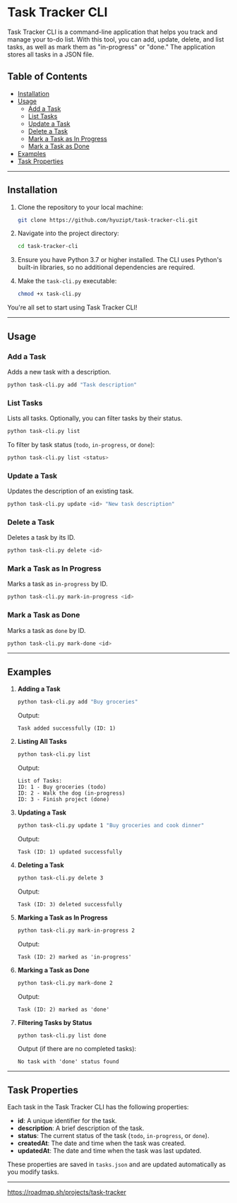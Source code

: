 # Task Tracker CLI

Task Tracker CLI is a command-line application that helps you track and manage your to-do list. With this tool, you can add, update, delete, and list tasks, as well as mark them as "in-progress" or "done." The application stores all tasks in a JSON file.

## Table of Contents
- [Installation](#installation)
- [Usage](#usage)
  - [Add a Task](#add-a-task)
  - [List Tasks](#list-tasks)
  - [Update a Task](#update-a-task)
  - [Delete a Task](#delete-a-task)
  - [Mark a Task as In Progress](#mark-a-task-as-in-progress)
  - [Mark a Task as Done](#mark-a-task-as-done)
- [Examples](#examples)
- [Task Properties](#task-properties)

---

## Installation

1. Clone the repository to your local machine:
   ```bash
   git clone https://github.com/hyuzipt/task-tracker-cli.git
   ```

2. Navigate into the project directory:
   ```bash
   cd task-tracker-cli
   ```

3. Ensure you have Python 3.7 or higher installed. The CLI uses Python's built-in libraries, so no additional dependencies are required.

4. Make the `task-cli.py` executable:
   ```bash
   chmod +x task-cli.py
   ```

You're all set to start using Task Tracker CLI!

---

## Usage

### Add a Task
Adds a new task with a description.

```bash
python task-cli.py add "Task description"
```

### List Tasks
Lists all tasks. Optionally, you can filter tasks by their status.

```bash
python task-cli.py list
```

To filter by task status (`todo`, `in-progress`, or `done`):

```bash
python task-cli.py list <status>
```

### Update a Task
Updates the description of an existing task.

```bash
python task-cli.py update <id> "New task description"
```

### Delete a Task
Deletes a task by its ID.

```bash
python task-cli.py delete <id>
```

### Mark a Task as In Progress
Marks a task as `in-progress` by ID.

```bash
python task-cli.py mark-in-progress <id>
```

### Mark a Task as Done
Marks a task as `done` by ID.

```bash
python task-cli.py mark-done <id>
```

---

## Examples

1. **Adding a Task**
   ```bash
   python task-cli.py add "Buy groceries"
   ```
   Output:
   ```
   Task added successfully (ID: 1)
   ```

2. **Listing All Tasks**
   ```bash
   python task-cli.py list
   ```
   Output:
   ```
   List of Tasks:
   ID: 1 - Buy groceries (todo)
   ID: 2 - Walk the dog (in-progress)
   ID: 3 - Finish project (done)
   ```

3. **Updating a Task**
   ```bash
   python task-cli.py update 1 "Buy groceries and cook dinner"
   ```
   Output:
   ```
   Task (ID: 1) updated successfully
   ```

4. **Deleting a Task**
   ```bash
   python task-cli.py delete 3
   ```
   Output:
   ```
   Task (ID: 3) deleted successfully
   ```

5. **Marking a Task as In Progress**
   ```bash
   python task-cli.py mark-in-progress 2
   ```
   Output:
   ```
   Task (ID: 2) marked as 'in-progress'
   ```

6. **Marking a Task as Done**
   ```bash
   python task-cli.py mark-done 2
   ```
   Output:
   ```
   Task (ID: 2) marked as 'done'
   ```

7. **Filtering Tasks by Status**
   ```bash
   python task-cli.py list done
   ```
   Output (if there are no completed tasks):
   ```
   No task with 'done' status found
   ```

---

## Task Properties

Each task in the Task Tracker CLI has the following properties:
- **id**: A unique identifier for the task.
- **description**: A brief description of the task.
- **status**: The current status of the task (`todo`, `in-progress`, or `done`).
- **createdAt**: The date and time when the task was created.
- **updatedAt**: The date and time when the task was last updated.

These properties are saved in `tasks.json` and are updated automatically as you modify tasks.

---

https://roadmap.sh/projects/task-tracker
